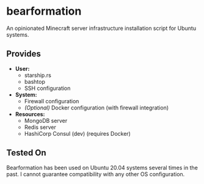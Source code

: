 # bearformation
An opinionated Minecraft server infrastructure installation script for Ubuntu systems. 

## Provides
- **User:**
  - starship.rs
  - bashtop
  - SSH configuration
- **System:**
  - Firewall configuration
  - *(Optional)* Docker configuration (with firewall integration)
- **Resources:**
  - MongoDB server
  - Redis server
  - HashiCorp Consul (dev) (requires Docker)

## Tested On
Bearformation has been used on Ubuntu 20.04 systems several times in the past. I cannot guarantee compatibility with any other OS configuration.
